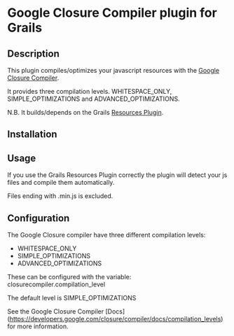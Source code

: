 # Google Closure Compiler plugin for Grails

## Description

This plugin compiles/optimizes your javascript resources with the [Google Closure Compiler](https://developers.google.com/closure/compiler/).

It provides three compilation levels. WHITESPACE_ONLY, SIMPLE_OPTIMIZATIONS and ADVANCED_OPTIMIZATIONS.

N.B. It builds/depends on the Grails [Resources Plugin](http://www.grails.org/plugin/resources).

## Installation



## Usage

If you use the Grails Resources Plugin correctly the plugin will detect your js files and compile them automatically.

Files ending with .min.js is excluded.

## Configuration

The Google Closure compiler have three different compilation levels:

* WHITESPACE_ONLY
* SIMPLE_OPTIMIZATIONS
* ADVANCED_OPTIMIZATIONS

These can be configured with the variable:
    closurecompiler.compilation_level

The default level is SIMPLE_OPTIMIZATIONS

See the Google Closure Compiler [Docs] (https://developers.google.com/closure/compiler/docs/compilation_levels) for more information.
